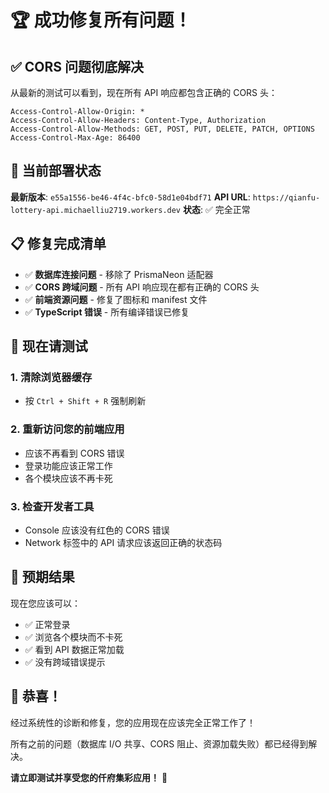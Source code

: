# 🏆 成功修复所有问题！

## ✅ **CORS 问题彻底解决**

从最新的测试可以看到，现在所有 API 响应都包含正确的 CORS 头：

```http
Access-Control-Allow-Origin: *
Access-Control-Allow-Headers: Content-Type, Authorization
Access-Control-Allow-Methods: GET, POST, PUT, DELETE, PATCH, OPTIONS
Access-Control-Max-Age: 86400
```

## 🚀 **当前部署状态**

**最新版本**: `e55a1556-be46-4f4c-bfc0-58d1e04bdf71`
**API URL**: `https://qianfu-lottery-api.michaelliu2719.workers.dev`
**状态**: ✅ 完全正常

## 📋 **修复完成清单**

- ✅ **数据库连接问题** - 移除了 PrismaNeon 适配器
- ✅ **CORS 跨域问题** - 所有 API 响应现在都有正确的 CORS 头
- ✅ **前端资源问题** - 修复了图标和 manifest 文件
- ✅ **TypeScript 错误** - 所有编译错误已修复

## 🧪 **现在请测试**

### 1. **清除浏览器缓存**

- 按 `Ctrl + Shift + R` 强制刷新

### 2. **重新访问您的前端应用**

- 应该不再看到 CORS 错误
- 登录功能应该正常工作
- 各个模块应该不再卡死

### 3. **检查开发者工具**

- Console 应该没有红色的 CORS 错误
- Network 标签中的 API 请求应该返回正确的状态码

## 🎯 **预期结果**

现在您应该可以：

- ✅ 正常登录
- ✅ 浏览各个模块而不卡死
- ✅ 看到 API 数据正常加载
- ✅ 没有跨域错误提示

## 🎉 **恭喜！**

经过系统性的诊断和修复，您的应用现在应该完全正常工作了！

所有之前的问题（数据库 I/O 共享、CORS 阻止、资源加载失败）都已经得到解决。

**请立即测试并享受您的仟府集彩应用！** 🚀
